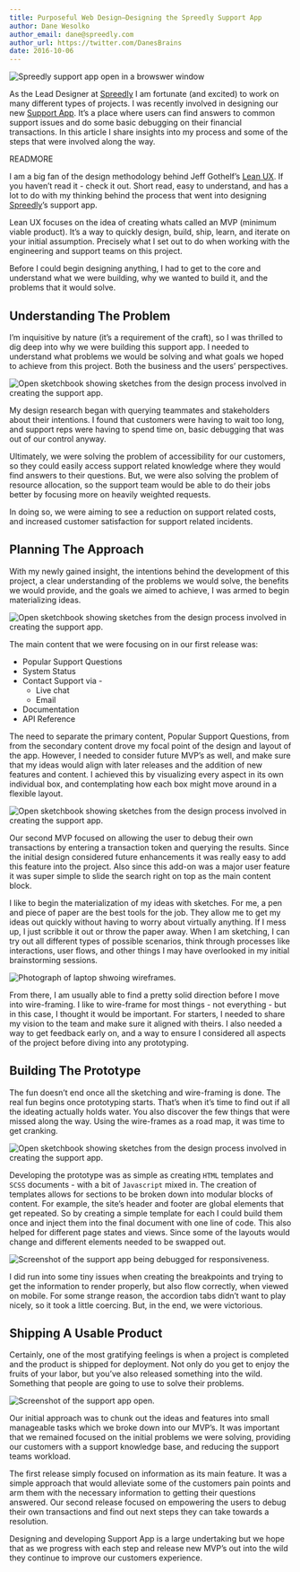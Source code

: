```yaml
---
title: Purposeful Web Design—Designing the Spreedly Support App
author: Dane Wesolko
author_email: dane@spreedly.com
author_url: https://twitter.com/DanesBrains
date: 2016-10-06
---
```


![Spreedly support app open in a browswer window](images/support-app/support_app.jpg)

As the Lead Designer at [Spreedly](https://www.spreedly.com/) I am fortunate (and excited) to work on many different types of projects. I was recently involved in designing our new [Support App](https://support.spreedly.com/). It’s a place where users can find answers to common support issues and do some basic debugging on their financial transactions. In this article I share insights into my process and some of the steps that were involved along the way.

READMORE

I am a big fan of the design methodology behind Jeff Gothelf’s [Lean UX](http://amzn.to/2afYWF2). If you haven’t read it - check it out. Short read, easy to understand, and has a lot to do with my thinking behind the process that went into designing [Spreedly](https://support.spreedly.com/)’s support app.

Lean UX focuses on the idea of creating whats called an MVP (minimum viable product). It’s a way to quickly design, build, ship, learn, and iterate on your initial assumption. Precisely what I set out to do when working with the engineering and support teams on this project.

Before I could begin designing anything, I had to get to the core and understand what we were building, why we wanted to build it, and the problems that it would solve.

## Understanding The Problem

I’m inquisitive by nature (it’s a requirement of the craft), so I was thrilled to dig deep into why we were building this support app. I needed to understand what problems we would be solving and what goals we hoped to achieve from this project. Both the business and the users’ perspectives.

![Open sketchbook showing sketches from the design process involved in creating the support app.](images/support-app/planning.jpg)

My design research began with querying teammates and stakeholders about their intentions. I found that customers were having to wait too long, and support reps were having to spend time on, basic debugging that was out of our control anyway.

Ultimately, we were solving the problem of accessibility for our customers, so they could easily access support related knowledge where they would find answers to their questions. But, we were also solving the problem of resource allocation, so the support team would be able to do their jobs better by focusing more on heavily weighted requests.

In doing so, we were aiming to see a reduction on support related costs, and increased customer satisfaction for support related incidents.

## Planning The Approach

With my newly gained insight, the intentions behind the development of this project, a clear understanding of the problems we would solve, the benefits we would provide, and the goals we aimed to achieve, I was armed to begin materializing ideas.

![Open sketchbook showing sketches from the design process involved in creating the support app.](images/support-app/support.jpg)

The main content that we were focusing on in our first release was:


- Popular Support Questions
- System Status
- Contact Support via -
  - Live chat
  - Email
- Documentation
- API Reference

The need to separate the primary content, Popular Support Questions, from from the secondary content drove my focal point of the design and layout of the app. However, I needed to consider future MVP’s as well, and make sure that my ideas would align with later releases and the addition of new features and content. I achieved this by visualizing every aspect in its own individual box, and contemplating how each box might move around in a flexible layout.

![Open sketchbook showing sketches from the design process involved in creating the support app.](images/support-app/mvp2.jpg)

Our second MVP focused on allowing the user to debug their own transactions by entering a transaction token and querying the results. Since the initial design considered future enhancements it was really easy to add this feature into the project. Also since this add-on was a major user feature it was super simple to slide the search right on top as the main content block.

I like to begin the materialization of my ideas with sketches. For me, a pen and piece of paper are the best tools for the job. They allow me to get my ideas out quickly without having to worry about virtually anything. If I mess up, I just scribble it out or throw the paper away. When I am sketching, I can try out all different types of possible scenarios, think through processes like interactions, user flows, and other things I may have overlooked in my initial brainstorming sessions.

![Photograph of laptop shwoing wireframes.](images/support-app/ux_team_of_one_wireframing.jpg)

From there, I am usually able to find a pretty solid direction before I move into wire-framing. I like to wire-frame for most things - not everything - but in this case, I thought it would be important. For starters, I needed to share my vision to the team and make sure it aligned with theirs. I also needed a way to get feedback early on, and a way to ensure I considered all aspects of the project before diving into any prototyping.

## Building The Prototype

The fun doesn’t end once all the sketching and wire-framing is done. The real fun begins once prototyping starts. That’s when it’s time to find out if all the ideating actually holds water. You also discover the few things that were missed along the way. Using the wire-frames as a road map, it was time to get cranking.

![Open sketchbook showing sketches from the design process involved in creating the support app.](images/support-app/designing_in_the_browser.jpg)

Developing the prototype was as simple as creating  `HTML`  templates and `SCSS` documents - with a bit of `Javascript` mixed in. The creation of templates allows for sections to be broken down into modular blocks of content. For example, the site’s header and footer are global elements that get repeated. So by creating a simple template for each I could build them once and inject them into the final document with one line of code. This also helped for different page states and views. Since some of the layouts would change and different elements needed to be swapped out.

![Screenshot of the support app being debugged for responsiveness.](images/support-app/debugging_interactivity.jpg)

I did run into some tiny issues when creating the breakpoints and trying to get the information to render properly, but also flow correctly, when viewed on mobile. For some strange reason, the accordion tabs didn’t want to play nicely, so it took a little coercing. But, in the end, we were victorious.

## Shipping A Usable Product

Certainly, one of the most gratifying feelings is when a project is completed and the product is shipped for deployment. Not only do you get to enjoy the fruits of your labor, but you’ve also released something into the wild. Something that people are going to use to solve their problems.

![Screenshot of the support app open.](images/support-app/how_can_we_help.jpg)

Our initial approach was to chunk out the ideas and features into small manageable tasks which we broke down into our MVP’s. It was important that we remained focused on the initial problems we were solving, providing our customers with a support knowledge base, and reducing the support teams workload.

The first release simply focused on information as its main feature. It was a simple approach that would alleviate some of the customers pain points and arm them with the necessary information to getting their questions answered. Our second release focused on empowering the users to debug their own transactions and find out next steps they can take towards a resolution.

Designing and developing Support App is a large undertaking but we hope that as we progress with each step and release new MVP’s out into the wild they continue to improve our customers experience.
